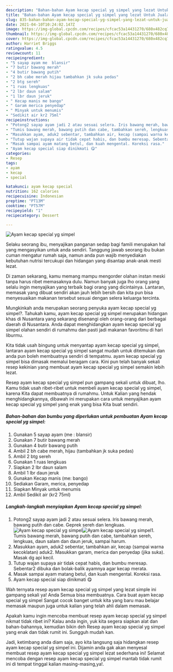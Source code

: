 ```yaml
---
description: "Bahan-bahan Ayam kecap special yg simpel yang lezat Untuk Jualan"
title: "Bahan-bahan Ayam kecap special yg simpel yang lezat Untuk Jualan"
slug: 835-bahan-bahan-ayam-kecap-special-yg-simpel-yang-lezat-untuk-jualan
date: 2021-04-10T10:24:02.147Z
image: https://img-global.cpcdn.com/recipes/cfcac53a14431270/680x482cq70/ayam-kecap-special-yg-simpel-foto-resep-utama.jpg
thumbnail: https://img-global.cpcdn.com/recipes/cfcac53a14431270/680x482cq70/ayam-kecap-special-yg-simpel-foto-resep-utama.jpg
cover: https://img-global.cpcdn.com/recipes/cfcac53a14431270/680x482cq70/ayam-kecap-special-yg-simpel-foto-resep-utama.jpg
author: Harriet Briggs
ratingvalue: 4.5
reviewcount: 11
recipeingredient:
- "5 sayap ayam me  blansir"
- "7 butir bawang merah"
- "4 butir bawang putih"
- "2 bh cabe merah hijau tambahkan jk suka pedas"
- "2 btg sereh"
- "1 ruas lengkuas"
- "2 lbr daun salam"
- "1 lbr daun jeruk"
- " Kecap manis me bango"
- " Garam merica penyedap"
- " Minyak untuk menumis"
- "Sedikit air kr2 75ml"
recipeinstructions:
- "Potong2 sayap ayam jadi 2 atau sesuai selera. Iris bawang merah, bawang putih dan cabe. Geprek sereh dan lengkuas."
- "Tumis bawang merah, bawang putih dan cabe, tambahkan sereh, lengkuas, daun salam dan daun jeruk, sampai harum."
- "Masukkan ayam, aduk2 sebentar, tambahkan air, kecap (sampai warna kecoklatan) aduk2. Masukkan garam, merica dan penyedap (jika suka). Masak dg api kecil."
- "Tutup wajan supaya air tidak cepat habis, dan bumbu meresap. Sebentar2 dibuka dan bolak-balik ayamnya agar kecap merata."
- "Masak sampai ayam matang betul, dan kuah mengental. Koreksi rasa."
- "Ayam kecap special siap dinikmati 😋"
categories:
- Resep
tags:
- ayam
- kecap
- special

katakunci: ayam kecap special 
nutrition: 162 calories
recipecuisine: Indonesian
preptime: "PT13M"
cooktime: "PT57M"
recipeyield: "1"
recipecategory: Dessert

---
```



![Ayam kecap special yg simpel](https://img-global.cpcdn.com/recipes/cfcac53a14431270/680x482cq70/ayam-kecap-special-yg-simpel-foto-resep-utama.jpg)

Selaku seorang ibu, menyajikan panganan sedap bagi famili merupakan hal yang mengasyikan untuk anda sendiri. Tanggung jawab seorang ibu bukan cuman mengatur rumah saja, namun anda pun wajib menyediakan kebutuhan nutrisi tercukupi dan hidangan yang disantap anak-anak mesti lezat.

Di zaman  sekarang, kamu memang mampu mengorder olahan instan meski tanpa harus ribet memasaknya dulu. Namun banyak juga lho orang yang selalu ingin menyajikan yang terbaik bagi orang yang dicintainya. Lantaran, memasak yang dibuat sendiri akan jauh lebih bersih dan kita pun bisa menyesuaikan makanan tersebut sesuai dengan selera keluarga tercinta. 



Mungkinkah anda merupakan seorang penyuka ayam kecap special yg simpel?. Tahukah kamu, ayam kecap special yg simpel merupakan hidangan khas di Nusantara yang sekarang disenangi oleh orang-orang dari berbagai daerah di Nusantara. Anda dapat menghidangkan ayam kecap special yg simpel olahan sendiri di rumahmu dan pasti jadi makanan favoritmu di hari liburmu.

Kita tidak usah bingung untuk menyantap ayam kecap special yg simpel, lantaran ayam kecap special yg simpel sangat mudah untuk ditemukan dan anda pun boleh membuatnya sendiri di tempatmu. ayam kecap special yg simpel bisa dimasak memalui beragam cara. Kini pun telah banyak sekali resep kekinian yang membuat ayam kecap special yg simpel semakin lebih lezat.

Resep ayam kecap special yg simpel pun gampang sekali untuk dibuat, lho. Kamu tidak usah ribet-ribet untuk membeli ayam kecap special yg simpel, karena Kita dapat membuatnya di rumahmu. Untuk Kalian yang hendak menghidangkannya, dibawah ini merupakan cara untuk menyajikan ayam kecap special yg simpel yang enak yang bisa Kita buat sendiri.

<!--inarticleads1-->

##### Bahan-bahan dan bumbu yang diperlukan untuk pembuatan Ayam kecap special yg simpel:

1. Gunakan 5 sayap ayam (me : blansir)
1. Gunakan 7 butir bawang merah
1. Gunakan 4 butir bawang putih
1. Ambil 2 bh cabe merah, hijau (tambahkan jk suka pedas)
1. Ambil 2 btg sereh
1. Gunakan 1 ruas lengkuas
1. Siapkan 2 lbr daun salam
1. Ambil 1 lbr daun jeruk
1. Gunakan  Kecap manis (me: bango)
1. Sediakan  Garam, merica, penyedap
1. Siapkan  Minyak untuk menumis
1. Ambil Sedikit air (kr2 75ml)




<!--inarticleads2-->

##### Langkah-langkah menyiapkan Ayam kecap special yg simpel:

1. Potong2 sayap ayam jadi 2 atau sesuai selera. Iris bawang merah, bawang putih dan cabe. Geprek sereh dan lengkuas.
<img src="https://img-global.cpcdn.com/steps/610eda436888cd77/160x128cq70/ayam-kecap-special-yg-simpel-langkah-memasak-1-foto.jpg" alt="Ayam kecap special yg simpel"><img src="https://img-global.cpcdn.com/steps/14bbe786cbde06a7/160x128cq70/ayam-kecap-special-yg-simpel-langkah-memasak-1-foto.jpg" alt="Ayam kecap special yg simpel">1. Tumis bawang merah, bawang putih dan cabe, tambahkan sereh, lengkuas, daun salam dan daun jeruk, sampai harum.
1. Masukkan ayam, aduk2 sebentar, tambahkan air, kecap (sampai warna kecoklatan) aduk2. Masukkan garam, merica dan penyedap (jika suka). Masak dg api kecil.
1. Tutup wajan supaya air tidak cepat habis, dan bumbu meresap. Sebentar2 dibuka dan bolak-balik ayamnya agar kecap merata.
1. Masak sampai ayam matang betul, dan kuah mengental. Koreksi rasa.
1. Ayam kecap special siap dinikmati 😋




Wah ternyata resep ayam kecap special yg simpel yang lezat simple ini gampang sekali ya! Anda Semua bisa membuatnya. Cara buat ayam kecap special yg simpel Sangat cocok banget untuk kita yang baru mau belajar memasak maupun juga untuk kalian yang telah ahli dalam memasak.

Apakah kamu ingin mencoba membuat resep ayam kecap special yg simpel nikmat tidak ribet ini? Kalau anda ingin, yuk kita segera siapkan alat dan bahan-bahannya, kemudian bikin deh Resep ayam kecap special yg simpel yang enak dan tidak rumit ini. Sungguh mudah kan. 

Jadi, ketimbang anda diam saja, ayo kita langsung saja hidangkan resep ayam kecap special yg simpel ini. Dijamin anda gak akan menyesal membuat resep ayam kecap special yg simpel lezat sederhana ini! Selamat mencoba dengan resep ayam kecap special yg simpel mantab tidak rumit ini di tempat tinggal kalian masing-masing,ya!.


